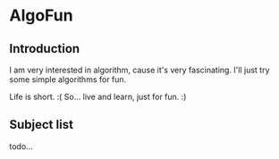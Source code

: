 AlgoFun
=======
Introduction
----------------
I am very interested in algorithm, cause it's very fascinating. 
I'll just try some simple algorithms for fun.

Life is short. :(
So... live and learn, just for fun. :)

Subject list
----------------
todo...
